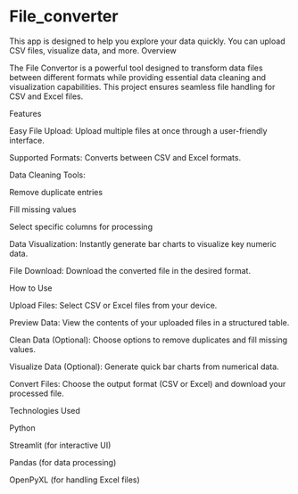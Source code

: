 # File_converter
This app is designed to help you explore your data quickly. You can upload CSV files, visualize data, and more.
Overview

The File Convertor is a powerful tool designed to transform data files between different formats while providing essential data cleaning and visualization capabilities. This project ensures seamless file handling for CSV and Excel files.

Features

Easy File Upload: Upload multiple files at once through a user-friendly interface.

Supported Formats: Converts between CSV and Excel formats.

Data Cleaning Tools:

Remove duplicate entries

Fill missing values

Select specific columns for processing

Data Visualization: Instantly generate bar charts to visualize key numeric data.

File Download: Download the converted file in the desired format.

How to Use

Upload Files: Select CSV or Excel files from your device.

Preview Data: View the contents of your uploaded files in a structured table.

Clean Data (Optional): Choose options to remove duplicates and fill missing values.

Visualize Data (Optional): Generate quick bar charts from numerical data.

Convert Files: Choose the output format (CSV or Excel) and download your processed file.

Technologies Used

Python

Streamlit (for interactive UI)

Pandas (for data processing)

OpenPyXL (for handling Excel files)
